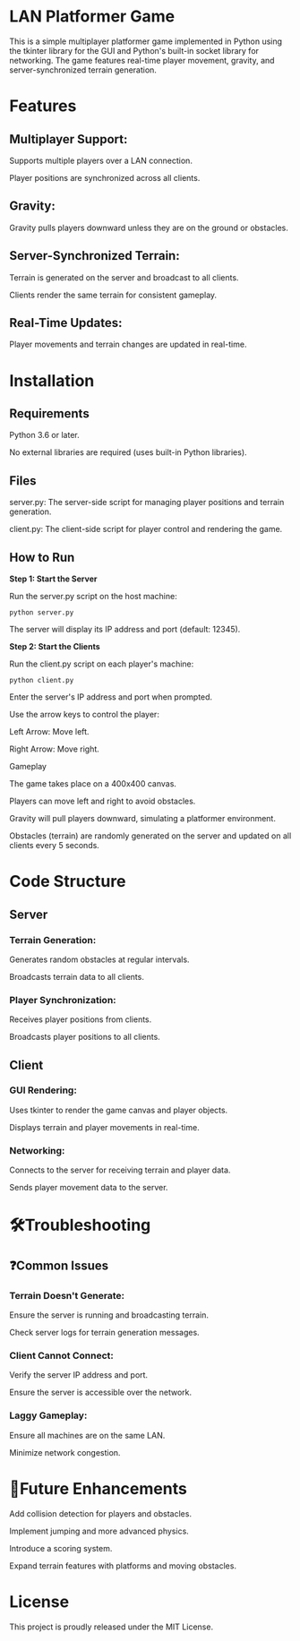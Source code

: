 # LAN Platformer Game

This is a simple multiplayer platformer game implemented in Python using the tkinter library for the GUI and Python's built-in socket library for networking. The game features real-time player movement, gravity, and server-synchronized terrain generation.

# Features

## Multiplayer Support:

Supports multiple players over a LAN connection.

Player positions are synchronized across all clients.

## Gravity:

Gravity pulls players downward unless they are on the ground or obstacles.

## Server-Synchronized Terrain:

Terrain is generated on the server and broadcast to all clients.

Clients render the same terrain for consistent gameplay.

## Real-Time Updates:

Player movements and terrain changes are updated in real-time.

# Installation

## Requirements

Python 3.6 or later.

No external libraries are required (uses built-in Python libraries).

## Files

server.py: The server-side script for managing player positions and terrain generation.

client.py: The client-side script for player control and rendering the game.

## How to Run

**Step 1: Start the Server**

Run the server.py script on the host machine:

`python server.py`

The server will display its IP address and port (default: 12345).

**Step 2: Start the Clients**

Run the client.py script on each player's machine:

`python client.py`

Enter the server's IP address and port when prompted.

Use the arrow keys to control the player:

Left Arrow: Move left.

Right Arrow: Move right.

Gameplay

The game takes place on a 400x400 canvas.

Players can move left and right to avoid obstacles.

Gravity will pull players downward, simulating a platformer environment.

Obstacles (terrain) are randomly generated on the server and updated on all clients every 5 seconds.

# Code Structure

## Server

### Terrain Generation:

Generates random obstacles at regular intervals.

Broadcasts terrain data to all clients.

### Player Synchronization:

Receives player positions from clients.

Broadcasts player positions to all clients.

## Client

### GUI Rendering:

Uses tkinter to render the game canvas and player objects.

Displays terrain and player movements in real-time.

### Networking:

Connects to the server for receiving terrain and player data.

Sends player movement data to the server.

# 🛠️Troubleshooting

## ❓Common Issues

### Terrain Doesn't Generate:

Ensure the server is running and broadcasting terrain.

Check server logs for terrain generation messages.

### Client Cannot Connect:

Verify the server IP address and port.

Ensure the server is accessible over the network.

### Laggy Gameplay:

Ensure all machines are on the same LAN.

Minimize network congestion.

# 🌟Future Enhancements

Add collision detection for players and obstacles.

Implement jumping and more advanced physics.

Introduce a scoring system.

Expand terrain features with platforms and moving obstacles.

# License

This project is proudly released under the MIT License.

